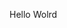 Hello Wolrd












































































































































































































































































































































































































































































































































































































































































































































































































































































































































































































































































































































































































































































































































































































































































